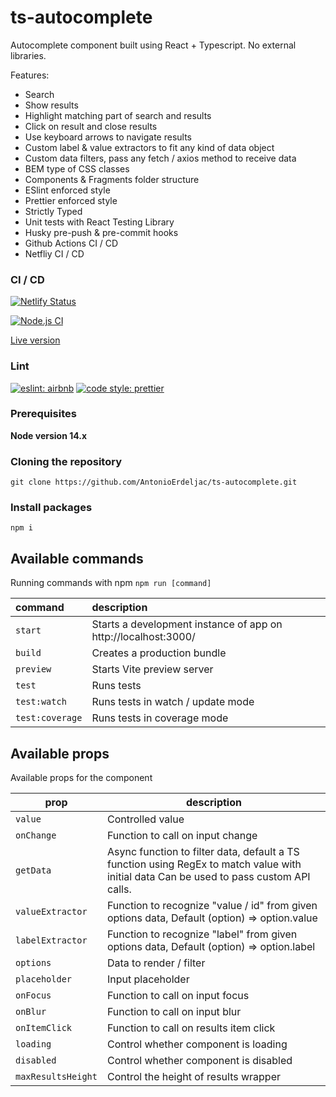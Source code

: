 # ts-autocomplete

Autocomplete component built using React + Typescript. No external libraries.

Features:

- Search
- Show results
- Highlight matching part of search and results
- Click on result and close results
- Use keyboard arrows to navigate results
- Custom label & value extractors to fit any kind of data object
- Custom data filters, pass any fetch / axios method to receive data
- BEM type of CSS classes
- Components & Fragments folder structure
- ESlint enforced style
- Prettier enforced style
- Strictly Typed
- Unit tests with React Testing Library
- Husky pre-push & pre-commit hooks
- Github Actions CI / CD
- Netfliy CI / CD

### CI / CD

[![Netlify Status](https://api.netlify.com/api/v1/badges/110ec474-2f3c-4785-9ff8-156c29d5dfa2/deploy-status)](https://app.netlify.com/sites/splendorous-baklava-4774d0/deploys)

[![Node.js CI](https://github.com/AntonioErdeljac/ts-autocomplete/actions/workflows/node.js.yml/badge.svg)](https://github.com/AntonioErdeljac/ts-autocomplete/actions/workflows/node.js.yml)

[Live version](https://splendorous-baklava-4774d0.netlify.app/)

### Lint

[![eslint: airbnb](https://img.shields.io/badge/Eslint-Airbnb-red?logo=airbnb&style=flat)](https://github.com/airbnb/javascript)
[![code style: prettier](https://img.shields.io/badge/Code%20Style-Prettier-red?logo=prettier&style=flat)](https://github.com/prettier/prettier)

### Prerequisites

**Node version 14.x**

### Cloning the repository

```shell
git clone https://github.com/AntonioErdeljac/ts-autocomplete.git
```

### Install packages

```shell
npm i
```

## Available commands

Running commands with npm `npm run [command]`

| command         | description                                                    |
| :-------------- | :------------------------------------------------------------- |
| `start`         | Starts a development instance of app on http://localhost:3000/ |
| `build`         | Creates a production bundle                                    |
| `preview`       | Starts Vite preview server                                     |
| `test`          | Runs tests                                                     |
| `test:watch`    | Runs tests in watch / update mode                              |
| `test:coverage` | Runs tests in coverage mode                                    |

## Available props

Available props for the component

| prop               | description                                                                                                                             |
| ------------------ | --------------------------------------------------------------------------------------------------------------------------------------- |
| `value`            | Controlled value                                                                                                                        |
| `onChange`         | Function to call on input change                                                                                                        |
| `getData`       | Async function to filter data, default a TS function using RegEx to match value with initial data Can be used to pass custom API calls. |
| `valueExtractor`   | Function to recognize "value / id" from given options data, Default (option) => option.value                                            |
| `labelExtractor`   | Function to recognize "label" from given options data, Default (option) => option.label                                                 |
| `options`          | Data to render / filter                                                                                                                 |
| `placeholder`      | Input placeholder                                                                                                                       |
| `onFocus`          | Function to call on input focus                                                                                                         |
| `onBlur`           | Function to call on input blur                                                                                                          |
| `onItemClick`      | Function to call on results item click                                                                                                  |
| `loading`          | Control whether component is loading                                                                                                    |
| `disabled`         | Control whether component is disabled                                                                                                   |
| `maxResultsHeight` | Control the height of results wrapper                                                                                                   |
